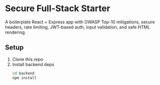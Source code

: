 # Secure Full-Stack Starter

A boilerplate React + Express app with OWASP Top-10 mitigations, secure headers, rate limiting, JWT-based auth, input validation, and safe HTML rendering.

## Setup

1. Clone this repo  
2. Install backend deps  
   ```bash
   cd backend
   npm install
